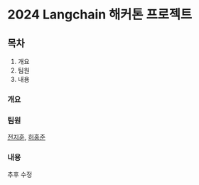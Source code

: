 # 2024 Langchain 해커톤 프로젝트

## 목차
1. 개요
2. 팀원
3. 내용

### 개요

### 팀원
[전지훈](https://github.com/Chun-Jihun), [허홍준](https://github.com/HongJuneHu)

### 내용
추후 수정
